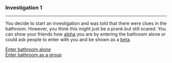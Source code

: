 ### Investigation 1
---
You decide to start an investigation and was told that there were clues in the bathroom. However, you think this might just be a prank but still scared. You can show 
your friends how [alpha](https://www.urbandictionary.com/define.php?term=alpha) you are by entering the bathroom alone or could ask people to enter with you and be
shown as a [beta](https://www.urbandictionary.com/define.php?term=beta).  

[Enter bathroom alone](alone-bathroom.md)  
[Enter bathroom as a group](group-bathroom.md)
